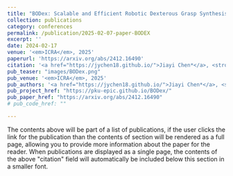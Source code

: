 ```yaml
---
title: "BODex: Scalable and Efficient Robotic Dexterous Grasp Synthesis Using Bilevel Optimization"
collection: publications
category: conferences
permalink: /publication/2025-02-07-paper-BODEX
excerpt: ''
date: 2024-02-17
venue: '<em>ICRA</em>, 2025'
paperurl: 'https://arxiv.org/abs/2412.16490'
citation: '<a href="https://jychen18.github.io/">Jiayi Chen*</a>, <strong>Yubin Ke</strong>*,<a href="https://hughw19.github.io/">He Wang†</a>; <em>ICRA</em>, 2025.'
pub_teaser: "images/BODex.png"
pub_venue: '<em>ICRA</em>, 2025'
pub_authors: '<a href="https://jychen18.github.io/">Jiayi Chen*</a>, <strong>Yubin Ke</strong>*,<a href="https://hughw19.github.io/">He Wang†</a>'
pub_project_href: "https://pku-epic.github.io/BODex/"
pub_paper_href: "https://arxiv.org/abs/2412.16490"
# pub_code_href: ""

---
```


The contents above will be part of a list of publications, if the user clicks the link for the publication than the contents of section will be rendered as a full page, allowing you to provide more information about the paper for the reader. When publications are displayed as a single page, the contents of the above "citation" field will automatically be included below this section in a smaller font.
